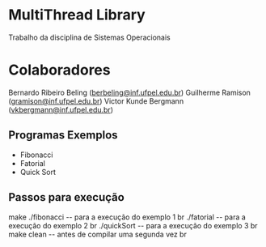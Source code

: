 # MultiThread Library
Trabalho da disciplina de  Sistemas Operacionais

# Colaboradores
 Bernardo Ribeiro Beling (berbeling@inf.ufpel.edu.br)
 Guilherme Ramison (gramison@inf.ufpel.edu.br)
 Victor Kunde Bergmann (vkbergmann@inf.ufpel.edu.br)

## Programas Exemplos

 - Fibonacci
 - Fatorial
 - Quick Sort

## Passos para execução
   make
  ./fibonacci  	-- para a execução do exemplo 1 br
  ./fatorial 	-- para a execução do exemplo 2 br
  ./quickSort 	-- para a execução do exemplo 3 br
  make clean 	-- antes de compilar uma segunda vez br
